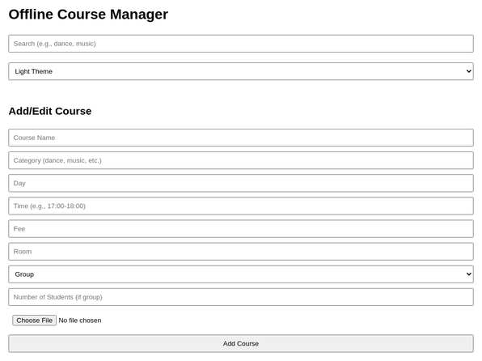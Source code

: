 <!DOCTYPE html>
<html lang="en">
<head>
  <meta charset="UTF-8">
  <meta name="viewport" content="width=device-width, initial-scale=1.0">
  <title>Offline Course Manager</title>
  <style>
    :root {
      --bg-color: #ffffff;
      --text-color: #000000;
    }
    body.dark {
      --bg-color: #1e1e1e;
      --text-color: #ffffff;
    }
    body {
      background-color: var(--bg-color);
      color: var(--text-color);
      font-family: sans-serif;
      padding: 20px;
      max-width: 1200px;
      margin: auto;
    }
    input, select, button {
      padding: 8px;
      margin: 5px 0;
      width: 100%;
      box-sizing: border-box;
    }
    .grid {
      display: grid;
      grid-template-columns: repeat(auto-fill, minmax(300px, 1fr));
      gap: 15px;
    }
    .card {
      border: 1px solid #ccc;
      border-radius: 10px;
      padding: 15px;
      background-color: #f9f9f9;
      display: flex;
      flex-direction: column;
      gap: 5px;
    }
    .card.ongoing {
      border: 2px solid green;
      background-color: #e6ffe6;
    }
    .avatar img {
      width: 50px;
      height: 50px;
      border-radius: 50%;
      object-fit: cover;
    }
    .top-controls {
      display: flex;
      flex-wrap: wrap;
      gap: 10px;
      margin-bottom: 15px;
    }
  </style>
</head>
<body>

<h1>Offline Course Manager</h1>
<div class="top-controls">
  <input type="text" id="searchInput" placeholder="Search (e.g., dance, music)">
  <select id="themeSelector">
    <option value="light">Light Theme</option>
    <option value="dark">Dark Theme</option>
  </select>
</div>
<div id="courseList" class="grid"></div>

<h2>Add/Edit Course</h2>
<input type="text" id="name" placeholder="Course Name">
<input type="text" id="category" placeholder="Category (dance, music, etc.)">
<input type="text" id="day" placeholder="Day">
<input type="text" id="time" placeholder="Time (e.g., 17:00-18:00)">
<input type="text" id="fee" placeholder="Fee">
<input type="text" id="room" placeholder="Room">
<select id="type">
  <option value="group">Group</option>
  <option value="individual">Individual</option>
</select>
<input type="number" id="students" placeholder="Number of Students (if group)">
<input type="file" id="imageUpload" accept="image/*">
<button onclick="addCourse()">Add Course</button>

<script>
  const courses = JSON.parse(localStorage.getItem('courses') || '[]');

  function renderCourses() {
    const now = new Date();
    const currentHour = now.getHours();
    const search = document.getElementById('searchInput').value.toLowerCase();
    const list = document.getElementById('courseList');
    list.innerHTML = '';

    courses.filter(c => c.name.toLowerCase().includes(search) || c.category.toLowerCase().includes(search))
    .forEach((c, idx) => {
      const [start, end] = c.time.split('-').map(t => parseInt(t));
      const ongoing = now.getDay() === new Date(`1970-01-0${['sun','mon','tue','wed','thu','fri','sat'].indexOf(c.day.slice(0,3).toLowerCase())+1}`).getDay() && currentHour >= start && currentHour < end;

      const card = document.createElement('div');
      card.className = 'card' + (ongoing ? ' ongoing' : '');

      card.innerHTML = `
        <div class="avatar"><img src="${c.image}" alt="Teacher"></div>
        <input value="${c.name}" onchange="updateCourse(${idx}, 'name', this.value)">
        <input value="${c.category}" onchange="updateCourse(${idx}, 'category', this.value)">
        <input value="${c.day}" onchange="updateCourse(${idx}, 'day', this.value)">
        <input value="${c.time}" onchange="updateCourse(${idx}, 'time', this.value)">
        <input value="${c.fee}" onchange="updateCourse(${idx}, 'fee', this.value)">
        <input value="${c.room}" onchange="updateCourse(${idx}, 'room', this.value)">
        <select onchange="updateCourse(${idx}, 'type', this.value)">
          <option value="group" ${c.type === 'group' ? 'selected' : ''}>Group</option>
          <option value="individual" ${c.type === 'individual' ? 'selected' : ''}>Individual</option>
        </select>
        <input value="${c.students}" onchange="updateCourse(${idx}, 'students', this.value)" placeholder="Number of students">
        <input value="${c.image}" onchange="updateCourse(${idx}, 'image', this.value)">
        <button onclick="deleteCourse(${idx})">Delete</button>
      `;
      list.appendChild(card);
    });
  }

  function updateCourse(index, key, value) {
    courses[index][key] = value;
    saveCourses();
  }

  function deleteCourse(index) {
    courses.splice(index, 1);
    saveCourses();
  }

  function addCourse() {
    const name = document.getElementById('name').value;
    const category = document.getElementById('category').value;
    const day = document.getElementById('day').value;
    const time = document.getElementById('time').value;
    const fee = document.getElementById('fee').value;
    const room = document.getElementById('room').value;
    const type = document.getElementById('type').value;
    const students = document.getElementById('students').value;
    const imageFile = document.getElementById('imageUpload').files[0];

    if (!name || !category || !day || !time || !fee || !room || !type) return;

    if (imageFile) {
      const reader = new FileReader();
      reader.onload = function(e) {
        courses.push({ name, category, day, time, fee, room, type, students, image: e.target.result });
        clearInputs();
        saveCourses();
      };
      reader.readAsDataURL(imageFile);
    } else {
      courses.push({ name, category, day, time, fee, room, type, students, image: '' });
      clearInputs();
      saveCourses();
    }
  }

  function saveCourses() {
    localStorage.setItem('courses', JSON.stringify(courses));
    renderCourses();
  }

  function clearInputs() {
    document.querySelectorAll('input').forEach(i => i.value = '');
    document.getElementById('type').value = 'group';
  }

  document.getElementById('searchInput').addEventListener('input', renderCourses);
  document.getElementById('themeSelector').addEventListener('change', e => {
    document.body.className = e.target.value === 'dark' ? 'dark' : '';
  });

  window.onload = renderCourses;
</script>

</body>
</html>
